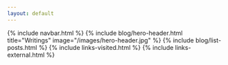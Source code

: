 ```yaml
---
layout: default
---
```


{% include navbar.html %}
{% include blog/hero-header.html title="Writings" 
image="/images/hero-header.jpg" %}
{% include blog/list-posts.html %}
{% include links-visited.html %}
{% include links-external.html %}
